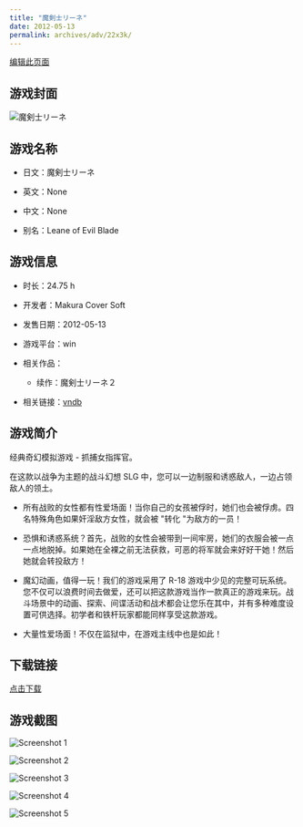 ```yaml
---
title: "魔剣士リーネ"
date: 2012-05-13
permalink: archives/adv/22x3k/
---
```

[编辑此页面](https://github.com/ACG-3/ADV3-source/blob/main/source/_posts/%E9%AD%94%E5%89%A3%E5%A3%AB%E3%83%AA%E3%83%BC%E3%83%8D.md)

## 游戏封面

![魔剣士リーネ](https://pan.timero.xyz/d/onedrive/img_lib_001/%E9%AD%94%E5%89%A3%E5%A3%AB%E3%83%AA%E3%83%BC%E3%83%8D_cover.avif)


## 游戏名称

- 日文：魔剣士リーネ
- 英文：None
- 中文：None

- 别名：Leane of Evil Blade


## 游戏信息

- 时长：24.75 h
- 开发者：Makura Cover Soft
- 发售日期：2012-05-13
- 游戏平台：win
- 相关作品：
   - 续作：魔剣士リーネ２

- 相关链接：[vndb](https://vndb.org/v12101)


## 游戏简介

经典奇幻模拟游戏 - 抓捕女指挥官。

在这款以战争为主题的战斗幻想 SLG 中，您可以一边制服和诱惑敌人，一边占领敌人的领土。

- 所有战败的女性都有性爱场面！当你自己的女孩被俘时，她们也会被俘虏。四名特殊角色如果奸淫敌方女性，就会被 "转化 "为敌方的一员！

- 恐惧和诱惑系统？首先，战败的女性会被带到一间牢房，她们的衣服会被一点一点地脱掉。如果她在全裸之前无法获救，可恶的将军就会来好好干她！然后她就会转投敌方！

- 魔幻动画，值得一玩！我们的游戏采用了 R-18 游戏中少见的完整可玩系统。您不仅可以浪费时间去做爱，还可以把这款游戏当作一款真正的游戏来玩。战斗场景中的动画、探索、间谍活动和战术都会让您乐在其中，并有多种难度设置可供选择。初学者和铁杆玩家都能同样享受这款游戏。

- 大量性爱场面！不仅在监狱中，在游戏主线中也是如此！




## 下载链接

[点击下载](https://pan.timero.xyz/onedrive/adv_lib_001/%E9%AD%94%E5%89%A3%E5%A3%AB%E3%83%AA%E3%83%BC%E3%83%8D)


## 游戏截图


![Screenshot 1](https://pan.timero.xyz/d/onedrive/img_lib_001/%E9%AD%94%E5%89%A3%E5%A3%AB%E3%83%AA%E3%83%BC%E3%83%8D_Screenshot_1.avif)

![Screenshot 2](https://pan.timero.xyz/d/onedrive/img_lib_001/%E9%AD%94%E5%89%A3%E5%A3%AB%E3%83%AA%E3%83%BC%E3%83%8D_Screenshot_2.avif)

![Screenshot 3](https://pan.timero.xyz/d/onedrive/img_lib_001/%E9%AD%94%E5%89%A3%E5%A3%AB%E3%83%AA%E3%83%BC%E3%83%8D_Screenshot_3.avif)

![Screenshot 4](https://pan.timero.xyz/d/onedrive/img_lib_001/%E9%AD%94%E5%89%A3%E5%A3%AB%E3%83%AA%E3%83%BC%E3%83%8D_Screenshot_4.avif)

![Screenshot 5](https://pan.timero.xyz/d/onedrive/img_lib_001/%E9%AD%94%E5%89%A3%E5%A3%AB%E3%83%AA%E3%83%BC%E3%83%8D_Screenshot_5.avif)

